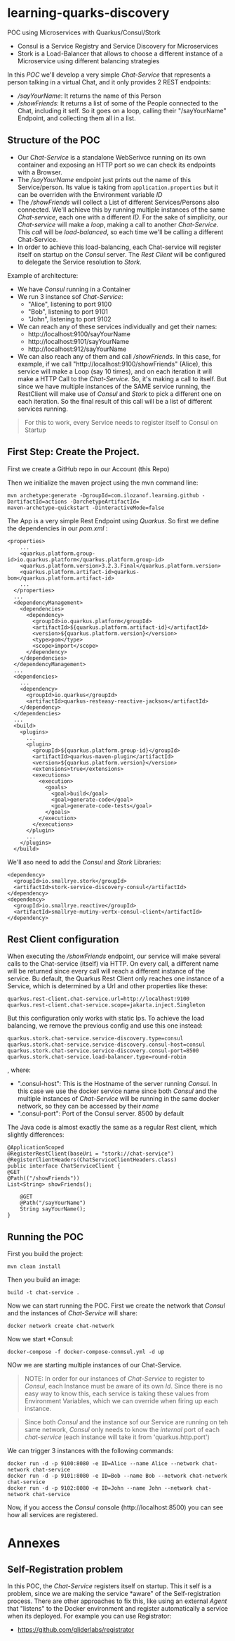 # learning-quarks-discovery
POC using Microservices with Quarkus/Consul/Stork

* Consul is a Service Registry and Service Discovery for Microservices
* Stork is a Load-Balancer that allows to choose a different instance of a Microservice using different balancing strategies


In this *POC* we'll develop a very simple *Chat-Service* that represents a person talking in a virtual Chat, 
and it only provides 2 REST endpoints:

* */sayYourName*: It returns the name of this Person
* */showFriends*: It returns a list of some of the People connected to the Chat, including it self. 
So it goes on a loop, calling their "/sayYourName" Endpoint, and collecting them all in a list.

## Structure of the POC

* Our *Chat-Service* is a standalone WebSerivce running on its own container and exposing an HTTP port so we can check 
its endpoints with a Browser.
* The */sayYourName* endpoint just prints out the name of this Service/person. 
Its value is taking from `application.properties` but it can be overriden with the Environment variable *ID*
* The */showFriends* will collect a List of different Services/Persons also connected. We'll achieve this by 
running multiple instances of the same *Chat-service*, each one with a different *ID*. For the sake of
simplicity, our *Chat-service* will make a *loop*, making a call to another *Chat-Service*. This *call* will 
be *load-balanced*, so each time we'll be calling a different Chat-Service.
* In order to achieve this load-balancing, each Chat-service will register itself on startup on the *Consul* 
server. The *Rest Client* will be configured to delegate the Service resolution to *Stork*.

Example of architecture:
* We have *Consul* running in a Container
* We run 3 instance sof *Chat-Service*:
  * "Alice", listening to port 9100
  * "Bob", listening to port 9101
  * "John", listening to port 9102
* We can reach any of these services individually and get their names:
  * http://localhost:9100/sayYourName
  * http://localhost:9101/sayYourName
  * http://localhost:912/sayYourName
* We can also reach any of them and call */showFriends*. In this case, for example, if we 
call "http://localhost:9100/showFriends" (Alice), this service will make a Loop (say 10 times), and 
on each iteration it will make a HTTP Call to the *Chat-Service*. So, it's making a call to itself. But 
since we have multiple instances of the SAME service running, the RestClient will make use of 
*Consul* and *Stork* to pick a different one on each iteration. So the final result of this call will be 
a list of different services running.

> For this to work, every Service needs to register itself to Consul on Startup


## First Step: Create the Project.

First we create a GitHub repo in our Account (this Repo)

Then we initialize the maven project using the mvn command line:

```
mvn archetype:generate -DgroupId=com.ilozanof.learning.github -DartifactId=actions -DarchetypeArtifactId=
maven-archetype-quickstart -DinteractiveMode=false
```

The App is a very simple Rest Endpoint using *Quarkus*. So first we define the dependencies in
our *pom.xml* :

```
<properties>
    ...
    <quarkus.platform.group-id>io.quarkus.platform</quarkus.platform.group-id>
    <quarkus.platform.version>3.2.3.Final</quarkus.platform.version>
    <quarkus.platform.artifact-id>quarkus-bom</quarkus.platform.artifact-id>
    ...
  </properties>
  ...
  <dependencyManagement>
    <dependencies>
      <dependency>
        <groupId>io.quarkus.platform</groupId>
        <artifactId>${quarkus.platform.artifact-id}</artifactId>
        <version>${quarkus.platform.version}</version>
        <type>pom</type>
        <scope>import</scope>
      </dependency>
    </dependencies>
  </dependencyManagement>
  ...
  <dependencies>
    ...
    <dependency>
      <groupId>io.quarkus</groupId>
      <artifactId>quarkus-resteasy-reactive-jackson</artifactId>
    </dependency>
  </dependencies>
  ...
  <build>
    <plugins>
      ...
      <plugin>
        <groupId>${quarkus.platform.group-id}</groupId>
        <artifactId>quarkus-maven-plugin</artifactId>
        <version>${quarkus.platform.version}</version>
        <extensions>true</extensions>
        <executions>
          <execution>
            <goals>
              <goal>build</goal>
              <goal>generate-code</goal>
              <goal>generate-code-tests</goal>
            </goals>
          </execution>
        </executions>
      </plugin>
      ...
    </plugins>
  </build>
```

We'll aso need to add the *Consul* and *Stork* Libraries:

```
<dependency>
  <groupId>io.smallrye.stork</groupId>
  <artifactId>stork-service-discovery-consul</artifactId>
</dependency>
<dependency>
  <groupId>io.smallrye.reactive</groupId>
  <artifactId>smallrye-mutiny-vertx-consul-client</artifactId>
</dependency>
```
## Rest Client configuration

When executing the */showFriends* endpoint, our service will make several calls to the Chat-service 
(itself) via HTTP. On every call, a different name will be returned since every call will reach a 
different instance of the service. 
Bu default, the Quarkus Rest Client only reaches one instance of a Service, which is determined by a Url and 
other properties like these:

```
quarkus.rest-client.chat-service.url=http://localhost:9100
quarkus.rest-client.chat-service.scope=jakarta.inject.Singleton
```

But this configuration only works with static Ips. To achieve the load balancing, we remove the previous 
config and use this one instead:
```
quarkus.stork.chat-service.service-discovery.type=consul
quarkus.stork.chat-service.service-discovery.consul-host=consul
quarkus.stork.chat-service.service-discovery.consul-port=8500
quarkus.stork.chat-service.load-balancer.type=round-robin
```

, where:

* ".consul-host": This is the Hostname of the server running *Consul*. In this case we use the docker service name 
since both *Consul* and the multiple instances of *Chat-Service* will be running in the same docker network, so they can be accessed by their *name*
* ".consul-port": Port of the Consul server. 8500 by default 

The Java code is almost exactly the same as a regular Rest client, which slightly differences:

```
@ApplicationScoped
@RegisterRestClient(baseUri = "stork://chat-service")
@RegisterClientHeaders(ChatServiceClientHeaders.class)
public interface ChatServiceClient {
@GET
@Path(("/showFriends"))
List<String> showFriends();

    @GET
    @Path("/sayYourName")
    String sayYourName();
}
```

## Running the POC

First you build the project:

```
mvn clean install
```

Then you build an image:

```
build -t chat-service .
```

Now we can start running the POC. 
First we create the network that *Consul* and the instances of *Chat-Service* will share:

```
docker network create chat-network
```

Now we start *Consul:
```
docker-compose -f docker-compose-conmsul.yml -d up
```

NOw we are starting multiple instances of our Chat-Service.

> NOTE: In order for our instances of *Chat-Service* to register to *Consul*, each Instance must be aware of its 
> own *Id*. Since there is no easy way to know this, each service is taking these values from 
> Environment Variables, which we can override when firing up each instance.

> Since both *Consul* and the instance sof our Service are running on teh same network, *Consul* only 
> needs to know the *internal* port of each *chat-service* (each instance will take it from 'quarkus.http.port')

We can trigger 3 instances with the following commands:

```
docker run -d -p 9100:8080 -e ID=Alice --name Alice --network chat-network chat-service
docker run -d -p 9101:8080 -e ID=Bob --name Bob --network chat-network chat-service
docker run -d -p 9102:8080 -e ID=John --name John --network chat-network chat-service
```

Now, if you access the *Consul* console (http://localhost:8500) you can see how all services 
are registered.


# Annexes

## Self-Registration problem

In this POC, the *Chat-Service* registers itself on startup. This it self is a problem, since we are making 
the service *aware" of the Self-registration process. There are other approaches to fix this, like using 
an external *Agent* that "listens" to the Docker environment and register automatically a service when its 
deployed. For example you can use Registrator:

* https://github.com/gliderlabs/registrator